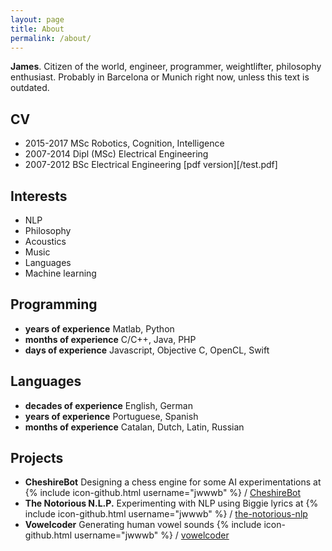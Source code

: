 ```yaml
---
layout: page
title: About
permalink: /about/
---
```


**James**. Citizen of the world, engineer, programmer, weightlifter, philosophy enthusiast. Probably in Barcelona or Munich right now, unless this text is outdated.

## CV
* 2015-2017 MSc Robotics, Cognition, Intelligence
* 2007-2014 Dipl (MSc) Electrical Engineering
* 2007-2012 BSc Electrical Engineering
[pdf version][/test.pdf]

## Interests
* NLP
* Philosophy
* Acoustics
* Music
* Languages
* Machine learning

## Programming 
* **years of experience** Matlab, Python
* **months of experience** C/C++, Java, PHP
* **days of experience** Javascript, Objective C, OpenCL, Swift

## Languages
* **decades of experience** English, German 
* **years of experience** Portuguese, Spanish 
* **months of experience** Catalan, Dutch, Latin, Russian

## Projects
* **CheshireBot** Designing a chess engine for some AI experimentations at
{% include icon-github.html username="jwwwb" %} /
[CheshireBot](https://github.com/jwwwb/CheshireBot)
* **The Notorious N.L.P.** Experimenting with NLP using Biggie lyrics at
{% include icon-github.html username="jwwwb" %} /
[the-notorious-nlp](https://github.com/jwwwb/the-notorious-nlp)
* **Vowelcoder** Generating human vowel sounds
{% include icon-github.html username="jwwwb" %} /
[vowelcoder](https://github.com/jwwwb/vowelcoder)